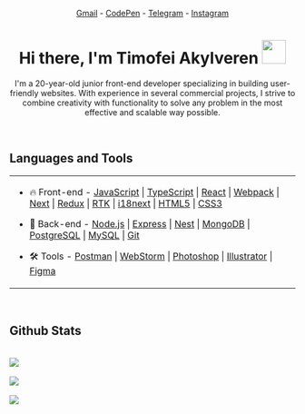 <p align="center">
  <a href="mailto:akylverentimofei@gmail.com">Gmail</a> -
  <a href="https://codepen.com/timakyl">CodePen</a> -
  <a href="https://t.me/timataak">Telegram</a> -
  <a href="https://www.instagram.com/timofei_akylveren/">Instagram</a>
</p>
<h1 align="center">Hi there, I'm Timofei Akylveren
  <img src="https://github.com/blackcater/blackcater/raw/main/images/Hi.gif" height="42" width="42"/>
</h1>
<p align="center">I'm a 20-year-old junior front-end developer specializing in building user-friendly websites. With experience in several commercial projects, I strive to combine creativity with functionality to solve any problem in the most effective and scalable way possible.</p>
<br/>

<div id="skills">
  <h2>Languages and Tools</h1> 
<table style="width: 100%;"><tr style="width: 100%;"><td valign="top" width="100%">

- 🔥 Front-end - 
[JavaScript](https://www.javascript.com/) |
[TypeScript](https://www.typescriptlang.org/) |
[React](https://reactjs.org/) |
[Webpack](https://webpack.js.org/) |
[Next](https://nextjs.org/) |
[Redux](https://redux.js.org/) |
[RTK](https://redux-toolkit.js.org/) |
[i18next](https://www.i18next.com) |
[HTML5](https://html.com/) |
[CSS3](https://www.w3.org/Style/CSS/Overview.en.html)  
  

- 📝 Back-end - 
[Node.js](https://nodejs.org/en/) |
[Express](https://expressjs.com/) |
[Nest](https://nestjs.com/) |
[MongoDB](https://www.mongodb.com/) |
[PostgreSQL](https://www.postgresql.org/) |
[MySQL](https://www.mysql.com/) |
[Git](https://git-scm.com/)  
  

- 🛠️ Tools - 
[Postman](https://www.postman.com/) |
[WebStorm](https://www.jetbrains.com/ru-ru/webstorm/) |
[Photoshop](https://www.adobe.com/ru/products/photoshop.html) |
[Illustrator](https://www.adobe.com/ru/products/illustrator.html) |
[Figma](https://www.figma.com/)


</td></tr></table> 
</div>
<br/>  

<div id="stats_header">
  <h2>Github Stats </h1> 
</div>
<br/>  

<div id="streak">
    <picture>
      <source media="(prefers-color-scheme: dark)" srcset="http://github-readme-streak-stats.herokuapp.com?user=TimProger&theme=react">
      <source media="(prefers-color-scheme: light)" srcset="http://github-readme-streak-stats.herokuapp.com?user=TimProger">
      <img src="http://github-readme-streak-stats.herokuapp.com?user=TimProger&theme=dark" />
    </picture>
</div>

<br>

<div id="stats">
    <picture>
      <source media="(prefers-color-scheme: dark)" srcset="https://github-readme-stats.vercel.app/api?username=TimProger&show_icons=true&theme=react">
      <source media="(prefers-color-scheme: light)" srcset="https://github-readme-stats.vercel.app/api?username=TimProger&show_icons=true">
      <img src="https://github-readme-stats.vercel.app/api?username=TimProger&show_icons=true&theme=dark" />
    </picture>
</div>


<br>

<div id="views">
  <img src="https://komarev.com/ghpvc/?username=TimProger&&style=flat-square" />
</div>
